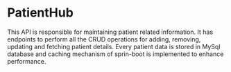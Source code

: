 # PatientHub

This API is responsible for maintaining patient related information.
It has endpoints to perform all the CRUD operations for adding, removing, updating and fetching patient details.
Every patient data is stored in MySql database and caching mechanism of sprin-boot is implemented to enhance performance.
